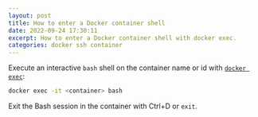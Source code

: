 ```yaml
---
layout: post
title: How to enter a Docker container shell
date: 2022-09-24 17:30:11
excerpt: How to enter a Docker container shell with docker exec.
categories: docker ssh container
---
```


Execute an interactive `bash` shell on the container name or id with [`docker exec`](https://docs.docker.com/engine/reference/commandline/exec/):

```sh
docker exec -it <container> bash
```

Exit the Bash session in the container with Ctrl+D or `exit`.
